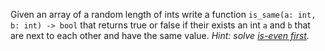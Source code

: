 Given an array of a random length of ints write a function `is_same(a: int, b: int) -> bool` that returns true or false if their exists an int `a` and `b` that are next to each other and have the same value. _Hint: solve [is-even first](https://coding-cat.club/problems/is_even)._
